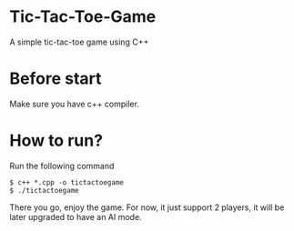 # Tic-Tac-Toe-Game

A simple tic-tac-toe game using C++

# Before start

Make sure you have c++ compiler.

# How to run?

Run the following command 


```````
$ c++ *.cpp -o tictactoegame
$ ./tictactoegame

```````

There you go, enjoy the game. For now, it just support 2 players, it will be later upgraded to have an AI mode. 

